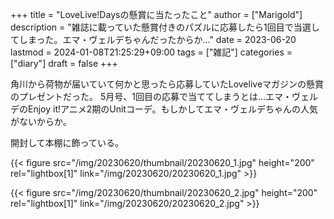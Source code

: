 +++
title = "LoveLive!Daysの懸賞に当たったこと"
author = ["Marigold"]
description = "雑誌に載っていた懸賞付きのパズルに応募したら1回目で当選してしまった。エマ・ヴェルデちゃんだったからか..."
date = 2023-06-20
lastmod = 2024-01-08T21:25:29+09:00
tags = ["雑記"]
categories = ["diary"]
draft = false
+++

角川から荷物が届いていて何かと思ったら応募していたLoveliveマガジンの懸賞のプレゼントだった。
5月号、1回目の応募で当ててしまうとは...エマ・ヴェルデのEnjoy it!アニメ2期のUnitコーデ。もしかしてエマ・ヴェルデちゃんの人気がないからか。

開封して本棚に飾っている。

{{< figure src="/img/20230620/thumbnail/20230620_1.jpg" height="200" rel="lightbox[1]" link="/img/20230620/20230620_1.jpg" >}}

{{< figure src="/img/20230620/thumbnail/20230620_2.jpg" height="200" rel="lightbox[1]" link="/img/20230620/20230620_2.jpg" >}}
